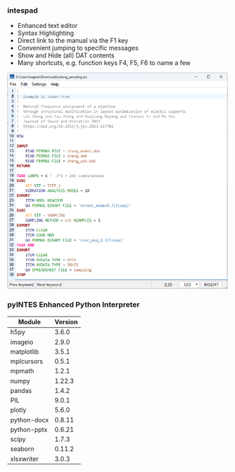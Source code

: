 ### intespad

 * Enhanced text editor  
 * Syntax Highlighting  
 * Direct link to the manual via the F1 key
 * Convenient jumping to specific messages
 * Show and Hide (all) DAT contents
 * Many shortcuts, e.g. function keys F4, F5, F6 to name a few

![intespad](/assets/intespad.png "intespad")

### pyINTES Enhanced Python Interpreter

| Module | Version |
|----    | ----    |
| h5py   | 3.6.0 |  
| imageio | 2.9.0 |
| matplotlib | 3.5.1 |
| mplcursors | 0.5.1 |  
| mpmath | 1.2.1 |  
| numpy  | 1.22.3  |
| pandas | 1.4.2   |
| PIL    | 9.0.1   |
| plotly | 5.6.0 |  
| python-docx | 0.8.11 |
| python-pptx | 0.6.21 |
| scipy  | 1.7.3   |
| seaborn | 0.11.2 |
| xlsxwriter | 3.0.3 |
